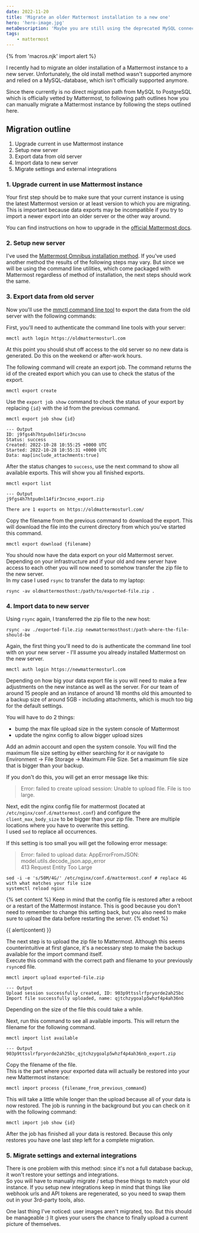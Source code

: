 ```yaml
---
date: 2022-11-20
title: 'Migrate an older Mattermost installation to a new one'
hero: 'hero-image.jpg'
metaDescription: 'Maybe you are still using the deprecated MySQL connection or just want to use the new install method.'
tags:
    - mattermost
---
```


{% from 'macros.njk' import alert %}

I recently had to migrate an older installation of a Mattermost instance to a new server. Unfortunately, the old install method wasn't supported anymore and relied on a MySQL-database, which isn't officially supported anymore.

Since there currently is no direct migration path from MySQL to PostgreSQL which is officially vetted by Mattermost, to following path outlines how you can manually migrate a Mattermost instance by following the steps outlined here.

## Migration outline

1. Upgrade current in use Mattermost instance
2. Setup new server
3. Export data from old server
4. Import data to new server
5. Migrate settings and external integrations
   
### 1. Upgrade current in use Mattermost instance

Your first step should be to make sure that your current instance is using the latest Mattermost version or at least version to which you are migrating. This is important because data exports may be incompatible if you try to import a newer export into an older server or the other way around.

You can find instructions on how to upgrade in the [official Mattermost docs](https://docs.mattermost.com/guides/deployment.html#upgrade-mattermost).

### 2. Setup new server

I've used the [Mattermost Omnibus installation method](https://docs.mattermost.com/install/installing-mattermost-omnibus.html). If you've used another method the results of the following steps may vary. But since we will be using the command line utilities, which come packaged with Mattermost regardless of method of installation, the next steps should work the same.

### 3. Export data from old server

Now you'll use the [mmctl command line tool](https://docs.mattermost.com/manage/command-line-tools.html) to export the data from the old server with the following commands:

First, you'll need to authenticate the command line tools with your server:
```shell
mmctl auth login https://oldmattermosturl.com
```

At this point you should shut off access to the old server so no new data is generated. Do this on the weekend or after-work hours.

The following command will create an export job. The command returns the id of the created export which you can use to check the status of the export.
```shell
mmctl export create
```

Use the `export job show` command to check the status of your export by replacing `{id}` with the id from the previous command.
```shell
mmctl export job show {id}

--- Output
ID: j9fgs4h7htpu0nl14fir3ncsno
Status: success
Created: 2022-10-28 10:55:25 +0000 UTC
Started: 2022-10-28 10:55:31 +0000 UTC
Data: map[include_attachments:true]
```

After the status changes to `success`, use the next command to show all available exports. This will show  you all finished exports.
```shell
mmctl export list

--- Output
j9fgs4h7htpu0nl14fir3ncsno_export.zip

There are 1 exports on https://oldmattermosturl.com/
```

Copy the filename from the previous command to download the export. This will download the file into the current directory from which you've started this command.
```shell
mmctl export download {filename}
```

You should now have the data export on your old Mattermost server. Depending on your infrastructure and if your old and new server have access to each other you will now need to somehow transfer the zip file to the new server.  
In my case I used `rsync` to transfer the data to my laptop:
```shell
rsync -av oldmattermosthost:/path/to/exported-file.zip .
```

### 4. Import data to new server

Using `rsync` again, I transferred the zip file to the new host:
```shell
rsync -av ./exported-file.zip newmattermosthost:/path-where-the-file-should-be
```

Again, the first thing you'll need to do is authenticate the command line tool with on your new server - I'll assume you already installed Mattermost on the new server.
```shell
mmctl auth login https://newmattermosturl.com
```

Depending on how big your data export file is you will need to make a few adjustments on the new instance as well as the server. For our team of around 15 people and an instance of around 18 months old this amounted to a backup size of around 5GB - including attachments, which is much too big for the default settings.

You will have to do 2 things:
- bump the max file upload size in the system console of Mattermost
- update the nginx config to allow bigger upload sizes

Add an admin account and open the system console. You will find the maximum file size setting by either searching for it or navigate to Environment → File Storage → Maximum File Size. Set a maximum file size that is bigger than your backup.

If you don't do this, you will get an error message like this:

> Error: failed to create upload session: Unable to upload file. File is too large.

Next, edit the nginx config file for mattermost (located at `/etc/nginx/conf.d/mattermost.conf`) and configure the `client_max_body_size` to be bigger than your zip file. There are multiple locations where you have to overwrite this setting.  
I used `sed` to replace all occurrences.

If this setting is too small you will get the following error message:

> Error: failed to upload data: AppErrorFromJSON: model.utils.decode_json.app_error  
> 413 Request Entity Too Large

```shell
sed -i -e 's/50M/4G/' /etc/nginx/conf.d/mattermost.conf # replace 4G with what matches your file size
systemctl reload nginx
```

{% set content %}
Keep in mind that the config file is restored after a reboot or a restart of the Mattermost instance. This is good because you don't need to remember to change this setting back, but you also need to make sure to upload the data before restarting the server.
{% endset %}

{{ alert(content) }}

The next step is to upload the zip file to Mattermost. Although this seems counterintuitive at first glance, it's a necessary step to make the backup available for the import command itself.  
Execute this command with the correct path and filename to your previously `rsync`ed file.

```shell
mmctl import upload exported-file.zip

--- Output
Upload session successfully created, ID: 903p9ttsslrfpryorde2ah25bc
Import file successfully uploaded, name: qjtchzygoalp5whzf4p4ah36nb
```

Depending on the size of the file this could take a while.

Next, run this command to see all available imports. This will return the filename for the following command.
```shell
mmctl import list available

--- Output
903p9ttsslrfpryorde2ah25bc_qjtchzygoalp5whzf4p4ah36nb_export.zip
```

Copy the filename of the file.  
This is the part where your exported data will actually be restored into your new Mattermost instance:

```shell
mmctl import process {filename_from_previous_command}
```

This will take a little while longer than the upload because all of your data is now restored. The job is running in the background but you can check on it with the following command:

```shell
mmctl import job show {id}
```

After the job has finished all your data is restored. Because this only restores you have one last step left for a complete migration.

### 5. Migrate settings and external integrations

There is one problem with this method: since it's not a full database backup, it won't restore your settings and integrations.  
So you will have to manually migrate / setup these things to match your old instance. If you setup new integrations keep in mind that things like webhook urls and API tokens are regenerated, so you need to swap them out in your 3rd-party tools, also.

One last thing I've noticed: user images aren't migrated, too. But this should be manageable :) It gives your users the chance to finally upload a current picture of themselves.